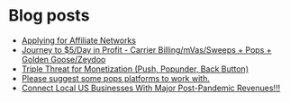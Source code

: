 # Blog posts
<!-- BLOG-POST-LIST:START -->
- [Applying for Affiliate Networks](https://afflift.com/f/threads/applying-for-affiliate-networks.6890/)
- [Journey to $5/Day in Profit - Carrier Billing/mVas/Sweeps + Pops + Golden Goose/Zeydoo](https://afflift.com/f/threads/journey-to-5-day-in-profit-carrier-billing-mvas-sweeps-pops-golden-goose-zeydoo.9971/)
- [Triple Threat for Monetization &lpar;Push, Popunder, Back Button&rpar;](https://afflift.com/f/threads/triple-threat-for-monetization-push-popunder-back-button.10063/)
- [Please suggest some pops platforms to work with.](https://afflift.com/f/threads/please-suggest-some-pops-platforms-to-work-with.10064/)
- [Connect Local US Businesses With Major Post-Pandemic Revenues!!!](https://afflift.com/f/threads/connect-local-us-businesses-with-major-post-pandemic-revenues.9924/)
<!-- BLOG-POST-LIST:END -->

